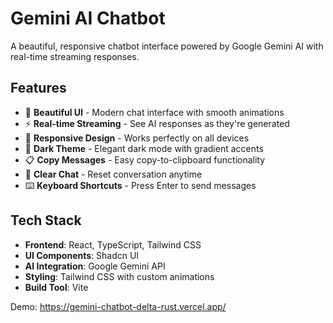 
# Gemini AI Chatbot

A beautiful, responsive chatbot interface powered by Google Gemini AI with real-time streaming responses.

## Features

- 🎨 **Beautiful UI** - Modern chat interface with smooth animations
- ⚡ **Real-time Streaming** - See AI responses as they're generated
- 📱 **Responsive Design** - Works perfectly on all devices
- 🌙 **Dark Theme** - Elegant dark mode with gradient accents
- 📋 **Copy Messages** - Easy copy-to-clipboard functionality
- 🧹 **Clear Chat** - Reset conversation anytime
- ⌨️ **Keyboard Shortcuts** - Press Enter to send messages

## Tech Stack

- **Frontend**: React, TypeScript, Tailwind CSS
- **UI Components**: Shadcn UI
- **AI Integration**: Google Gemini API
- **Styling**: Tailwind CSS with custom animations
- **Build Tool**: Vite

Demo: https://gemini-chatbot-delta-rust.vercel.app/
